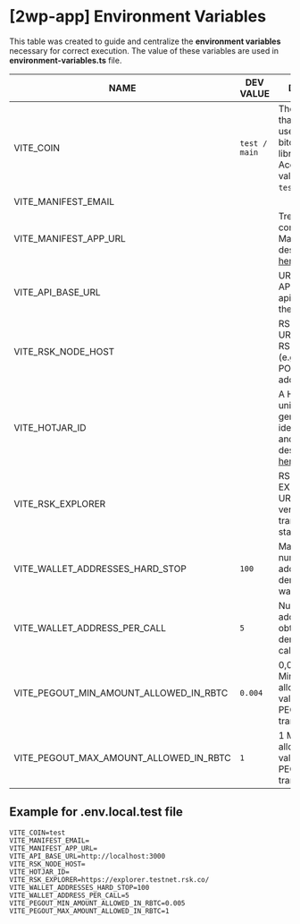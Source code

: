 # [2wp-app] Environment Variables
This table was created to guide and centralize the **environment variables** necessary for correct execution.
The value of these variables are used in **environment-variables.ts** file.

|NAME                                        | DEV VALUE   |DETAILS                                                                                                     |
|--------------------------------------------|-------------|------------------------------------------------------------------------------------------------------------|
|VITE_COIN                                | `test / main` |The network that will be used for the bitcoin library. Accepted values are `test` or `main`                                                          |
|VITE_MANIFEST_EMAIL                      |             |                                                                                                            |
|VITE_MANIFEST_APP_URL                    |             |Trezor connect Manifest is described [here](https://github.com/trezor/connect/blob/develop/docs/index.md)   |
|VITE_API_BASE_URL                        |             |URL of the API (2wp-api) which is the BackEnd                                                               |
|VITE_RSK_NODE_HOST                       |             |RSK node URL to verify RSK data (e.g. POWpeg address| 
|VITE_HOTJAR_ID                           |             |A Hotjar ID is uniquely generated identification, and is described [here](https://help.hotjar.com/hc/en-us/articles/360033640653-Identify-API-Reference)|
|VITE_RSK_EXPLORER                        |             |RSK EXPLORER URL used to verify the transaction status                                                      |
|VITE_WALLET_ADDRESSES_HARD_STOP          | `100`       |Maximum number of addresses derived from wallet                             |
|VITE_WALLET_ADDRESS_PER_CALL             | `5`         |Number of addresses obtained per derivation call                                                                       |
|VITE_PEGOUT_MIN_AMOUNT_ALLOWED_IN_RBTC    | `0.004`     | 0,004 Minimum allowed value for a PEGOUT transaction|
|VITE_PEGOUT_MAX_AMOUNT_ALLOWED_IN_RBTC   | `1`          | 1 Maximum allowed value for a PEGOUT transaction|

## Example for .env.local.test file

```dotenv
VITE_COIN=test
VITE_MANIFEST_EMAIL=
VITE_MANIFEST_APP_URL=
VITE_API_BASE_URL=http://localhost:3000
VITE_RSK_NODE_HOST=
VITE_HOTJAR_ID=
VITE_RSK_EXPLORER=https://explorer.testnet.rsk.co/
VITE_WALLET_ADDRESSES_HARD_STOP=100
VITE_WALLET_ADDRESS_PER_CALL=5
VITE_PEGOUT_MIN_AMOUNT_ALLOWED_IN_RBTC=0.005
VITE_PEGOUT_MAX_AMOUNT_ALLOWED_IN_RBTC=1
```
